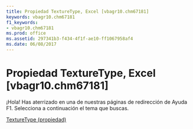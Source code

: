 ```yaml
---
title: Propiedad TextureType, Excel [vbagr10.chm67181]
keywords: vbagr10.chm67181
f1_keywords:
- vbagr10.chm67181
ms.prod: office
ms.assetid: 297341b3-f434-4f1f-ae10-ff1067958af4
ms.date: 06/08/2017
---
```





# Propiedad TextureType, Excel [vbagr10.chm67181]

¡Hola! Has aterrizado en una de nuestras páginas de redirección de Ayuda F1. Selecciona a continuación el tema que buscas.


 [TextureType (propiedad)](http://msdn.microsoft.com/library/texturetype-property%28Office.15%29.aspx)


